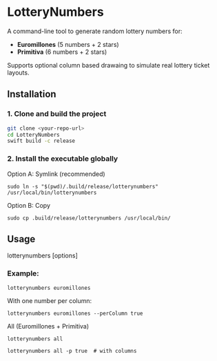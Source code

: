 # LotteryNumbers

A command-line tool to generate random lottery numbers for:

- **Euromillones** (5 numbers + 2 stars)
- **Primitiva** (6 numbers + 2 stars)

Supports optional column based drawaing to simulate real lottery ticket layouts.

## Installation

### 1. Clone and build the project

```bash
git clone <your-repo-url>
cd LotteryNumbers
swift build -c release
```

### 2. Install the executable globally

Option A: Symlink (recommended)

```
sudo ln -s "$(pwd)/.build/release/lotterynumbers" /usr/local/bin/lotterynumbers
```

Option B: Copy

```
sudo cp .build/release/lotterynumbers /usr/local/bin/
```

## Usage

lotterynumbers <command> [options]

### Example:

```
lotterynumbers euromillones
```

With one number per column:

```
lotterynumbers euromillones --perColumn true
```

All (Euromillones + Primitiva)

```
lotterynumbers all
```

```
lotterynumbers all -p true  # with columns
```
